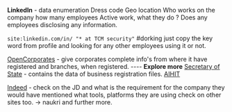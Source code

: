 
**LinkedIn** - data enumeration
	Dress code 
	Geo location
	Who works on the company
	how many employees
	Active work, what they do ?
	Does any employees disclosing any information.

`site:linkedin.com/in/ "* at TCM security"` #dorking 
	just copy the key word from profile and looking for any other employees using it or not.

[OpenCorporates](https://opencorporates.com) - give corporates complete info's from where it have registered and branches, when registered. ---- **Explore more**
[Secretary of State](https://sosnc.gov) - contains the data of business registration files.
[AIHIT](https://aihitdata.com) 

[Indeed](https://indeed.com) - check on the JD and what is the requirement for the company
	they would have mentioned what tools, platforms they are using
check on other sites too. -> naukri and further more.
